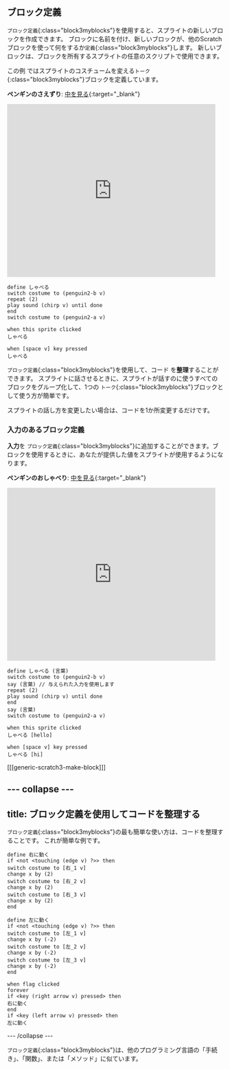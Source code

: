 ## ブロック定義

`ブロック定義`{:class="block3myblocks"}を使用すると、スプライトの新しいブロックを作成できます。 ブロックに名前を付け、新しいブロックが、他のScratchブロックを使って何をするか`定義`{:class="block3myblocks"}します。 新しいブロックは、ブロックを所有するスプライトの任意のスクリプトで使用できます。

この例 ではスプライトのコスチュームを変える`トーク`{:class="block3myblocks"}ブロックを定義しています。

**ペンギンのさえずり**: [中を見る](https://scratch.mit.edu/projects/567554899/editor){:target="_blank"}

<div class="scratch-preview">
  <iframe src="https://scratch.mit.edu/projects/567554899/embed" allowtransparency="true" width="485" height="402" frameborder="0" scrolling="no" allowfullscreen></iframe>
</div>

```blocks3
define しゃべる
switch costume to (penguin2-b v)
repeat (2)
play sound (chirp v) until done
end
switch costume to (penguin2-a v)

when this sprite clicked
しゃべる

when [space v] key pressed
しゃべる
```

`ブロック定義`{:class="block3myblocks"}を使用して、コード を**整理**することができます。 スプライトに話させるときに、スプライトが話すのに使うすべてのブロックをグループ化して、1つの `トーク`{:class="block3myblocks"}ブロックとして使う方が簡単です。

スプライトの話し方を変更したい場合は、コードを1か所変更するだけです。

### 入力のあるブロック定義

**入力**を `ブロック定義`{:class="block3myblocks"}に追加することができます。ブロックを使用するときに、あなたが提供した値をスプライトが使用するようになります。

**ペンギンのおしゃべり**: [中を見る](https://scratch.mit.edu/projects/567538874/editor){:target="_blank"}

<div class="scratch-preview">
  <iframe src="https://scratch.mit.edu/projects/567538874/embed" allowtransparency="true" width="485" height="402" frameborder="0" scrolling="no" allowfullscreen></iframe>
</div>

```blocks3
define しゃべる (言葉)
switch costume to (penguin2-b v)
say (言葉) // 与えられた入力を使用します
repeat (2)
play sound (chirp v) until done
end
say (言葉)
switch costume to (penguin2-a v)

when this sprite clicked
しゃべる [hello]

when [space v] key pressed
しゃべる [hi]
```

[[[generic-scratch3-make-block]]]

--- collapse ---
---
title: ブロック定義を使用してコードを整理する
---
`ブロック定義`{:class="block3myblocks"}の最も簡単な使い方は、コードを整理することです。 これが簡単な例です。

```blocks3
define 右に動く
if <not <touching (edge v) ?>> then
switch costume to [右_1 v]
change x by (2)
switch costume to [右_2 v]
change x by (2)
switch costume to [右_3 v]
change x by (2)
end

define 左に動く
if <not <touching (edge v) ?>> then
switch costume to [左_1 v]
change x by (-2)
switch costume to [左_2 v]
change x by (-2)
switch costume to [左_3 v]
change x by (-2)
end

when flag clicked
forever
if <key (right arrow v) pressed> then
右に動く
end
if <key (left arrow v) pressed> then
左に動く
```

--- /collapse ---

`ブロック定義`{:class="block3myblocks"}は、他のプログラミング言語の「手続き」、「関数」、または「メソッド」に似ています。
